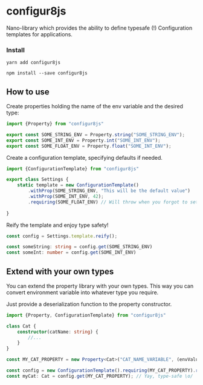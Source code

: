 # configur8js

Nano-library which provides the ability to define typesafe (!) Configuration templates for applications.


### Install
```
yarn add configur8js
```

```
npm install --save configur8js
```

## How to use

Create properties holding the name of the env variable and the desired type:
```typescript
import {Property} from "configur8js"

export const SOME_STRING_ENV = Property.string("SOME_STRING_ENV");
export const SOME_INT_ENV = Property.int("SOME_INT_ENV");
export const SOME_FLOAT_ENV = Property.float("SOME_INT_ENV");
```

Create a configuration template, specifying defaults if needed.

```typescript
import {ConfigurationTemplate} from "configur8js"

export class Settings {
    static template = new ConfigurationTemplate()
        .withProp(SOME_STRING_ENV, "This will be the default value")
        .withProp(SOME_INT_ENV, 42);
        .requiring(SOME_FLOAT_ENV) // Will throw when you forgot to set it in your environment
    
}
```

Reify the template and enjoy type safety!

```typescript
const config = Settings.template.reify();

const someString: string = config.get(SOME_STRING_ENV)
const someInt: number = config.get(SOME_INT_ENV)

```

## Extend with your own types

You can extend the property library with your own types. This way you can convert environment variable into whatever type you require.

Just provide a deserialization function to the property constructor.

```typescript
import {Property, ConfigurationTemplate} from "configur8js"

class Cat {
    constructor(catName: string) {
        //...
    }
}

const MY_CAT_PROPERTY = new Property<Cat>("CAT_NAME_VARIABLE", (envValue: string) => new Cat(envValue));

const config = new ConfigurationTemplate().requiring(MY_CAT_PROPERTY).reify();
const myCat: Cat = config.get(MY_CAT_PROPERTY); // Yay, type-safe \o/ 
``` 
